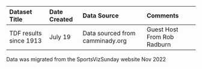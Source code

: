 |Dataset Title|Date Created| Data Source | Comments                    |
|:----|:-----------|:--------------------------------|:----------------------------|
|TDF results since 1913| July 19    | Data sourced from camminady.org | Guest Host From Rob Radburn |

Data was migrated from the SportsVizSunday website Nov 2022



